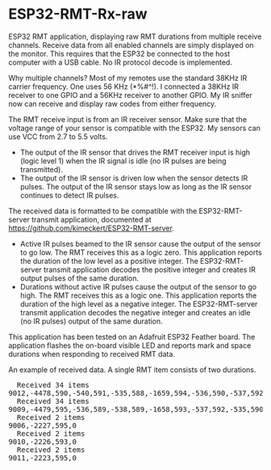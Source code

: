 # ESP32-RMT-Rx-raw
ESP32 RMT application, displaying raw RMT durations from multiple receive channels.
Receive data from all enabled channels are simply displayed on the monitor.
This requires that the ESP32 be connected to the host computer with a USB cable.
No IR protocol decode is implemented.

Why multiple channels? Most of my remotes use the standard 38KHz IR carrier frequency. One uses 56 KHz (*%#^!). I connected a 38KHz IR receiver to one GPIO and a 56KHz receiver to another GPIO. My IR sniffer now can receive and display raw codes from either frequency.

The RMT receive input is from an IR receiver sensor. Make sure that the voltage range of your sensor is compatible with the ESP32. My sensors can use VCC from 2.7 to 5.5 volts.
* The output of the IR sensor that drives the RMT receiver input is high (logic level 1) when the IR signal is idle (no IR pulses are being transmitted).
* The output of the IR sensor is driven low when the sensor detects IR pulses.  The output of the IR sensor stays low as long as the IR sensor continues to detect IR pulses.

The received data is formatted to be compatible with the ESP32-RMT-server transmit application, documented at https://github.com/kimeckert/ESP32-RMT-server.
* Active IR pulses beamed to the IR sensor cause the output of the sensor to go low. The RMT receives this as a logic zero. This application reports the duration of the low level as a positive integer. The ESP32-RMT-server transmit application decodes the positive integer and creates IR output pulses of the same duration.
* Durations without active IR pulses cause the output of the sensor to go high. The RMT receives this as a logic one. This application reports the duration of the high level as a negative integer. The ESP32-RMT-server transmit application decodes the negative integer and creates an idle (no IR pulses) output of the same duration.

This application has been tested on an Adafruit ESP32 Feather board.
The application flashes the on-board visible LED and reports mark and space durations when responding to received RMT data.

An example of received data. A single RMT item consists of two durations.
<pre>  Received 34 items
9012,-4478,590,-540,591,-535,588,-1659,594,-536,590,-537,592,-535,591,-535,591,-536,590,-1658,590,-1659,594,-536,588,-1659,595,-1654,591,-1659,595,-1654,595,-1656,593,-1657,593,-538,590,-536,590,-1657,594,-536,590,-538,591,-535,590,-537,593,-535,591,-1656,593,-1657,592,-537,592,-1655,594,-1655,596,-1654,593,-1654,597,0
  Received 34 items
9009,-4479,595,-536,589,-538,589,-1658,593,-537,592,-535,590,-537,587,-540,591,-536,591,-1655,596,-1654,591,-540,590,-1656,594,-1656,592,-1656,591,-1660,592,-1657,592,-1657,593,-535,591,-537,591,-1655,592,-538,588,-539,591,-536,589,-538,592,-535,589,-1657,594,-1655,593,-537,593,-1654,592,-1658,594,-1656,592,-1656,595,0
  Received 2 items
9006,-2227,595,0
  Received 2 items
9010,-2226,593,0
  Received 2 items
9011,-2223,595,0</pre>
